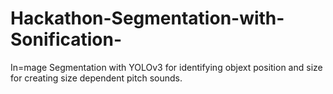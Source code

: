# Hackathon-Segmentation-with-Sonification-
In=mage Segmentation with YOLOv3 for identifying objext position and size for creating size dependent pitch sounds.

